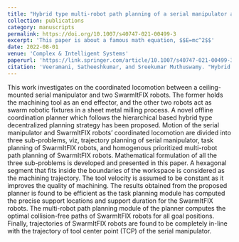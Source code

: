```yaml
---
title: "Hybrid type multi-robot path planning of a serial manipulator and SwarmItFIX robots in sheet metal milling process"
collection: publications
category: manuscripts
permalink: https://doi.org/10.1007/s40747-021-00499-3
excerpt: 'This paper is about a famous math equation, $$E=mc^2$$'
date: 2022-08-01
venue: 'Complex & Intelligent Systems'
paperurl: 'https://link.springer.com/article/10.1007/s40747-021-00499-3'
citation: 'Veeramani, Satheeshkumar, and Sreekumar Muthuswamy. "Hybrid type multi-robot path planning of a serial manipulator and SwarmItFIX robots in sheet metal milling process." Complex & Intelligent Systems 8.4 (2022): 2937-2954.'
---
```

This work investigates on the coordinated locomotion between a ceiling-mounted serial manipulator and two SwarmItFIX robots. The former holds the machining tool as an end effector, and the other two robots act as swarm robotic fixtures in a sheet metal milling process. A novel offline coordination planner which follows the hierarchical based hybrid type decentralized planning strategy has been proposed. Motion of the serial manipulator and SwarmItFIX robots’ coordinated locomotion are divided into three sub-problems, viz, trajectory planning of serial manipulator, task planning of SwarmItFIX robots, and homogenous prioritized multi-robot path planning of SwarmItFIX robots. Mathematical formulation of all the three sub-problems is developed and presented in this paper. A hexagonal segment that fits inside the boundaries of the workspace is considered as the machining trajectory. The tool velocity is assumed to be constant as it improves the quality of machining. The results obtained from the proposed planner is found to be efficient as the task planning module has computed the precise support locations and support duration for the SwarmItFIX robots. The multi-robot path planning module of the planner computes the optimal collision-free paths of SwarmItFIX robots for all goal positions. Finally, trajectories of SwarmItFIX robots are found to be completely in-line with the trajectory of tool center point (TCP) of the serial manipulator.